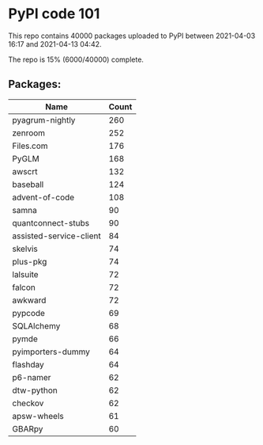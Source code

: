 # PyPI code 101

This repo contains 40000 packages uploaded to PyPI between 
2021-04-03 16:17 and 2021-04-13 04:42.

The repo is 15% (6000/40000) complete.

## Packages:

| Name  | Count |
| ----- | ----- |
| pyagrum-nightly | 260 |
| zenroom | 252 |
| Files.com | 176 |
| PyGLM | 168 |
| awscrt | 132 |
| baseball | 124 |
| advent-of-code | 108 |
| samna | 90 |
| quantconnect-stubs | 90 |
| assisted-service-client | 84 |
| skelvis | 74 |
| plus-pkg | 74 |
| lalsuite | 72 |
| falcon | 72 |
| awkward | 72 |
| pypcode | 69 |
| SQLAlchemy | 68 |
| pymde | 66 |
| pyimporters-dummy | 64 |
| flashday | 64 |
| p6-namer | 62 |
| dtw-python | 62 |
| checkov | 62 |
| apsw-wheels | 61 |
| GBARpy | 60 |


